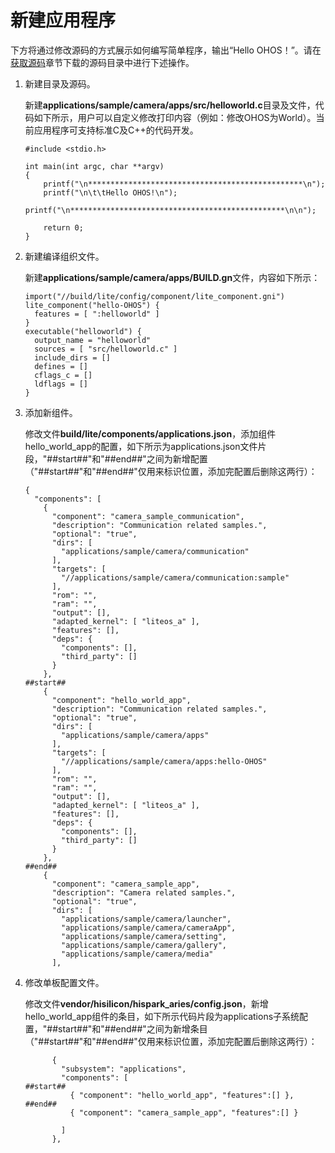 # 新建应用程序<a name="ZH-CN_TOPIC_0000001171615524"></a>

下方将通过修改源码的方式展示如何编写简单程序，输出“Hello OHOS！”。请在[获取源码](quickstart-lite-sourcecode-acquire.md)章节下载的源码目录中进行下述操作。

1.  新建目录及源码。

    新建**applications/sample/camera/apps/src/helloworld.c**目录及文件，代码如下所示，用户可以自定义修改打印内容（例如：修改OHOS为World）。当前应用程序可支持标准C及C++的代码开发。

    ```
    #include <stdio.h>
    
    int main(int argc, char **argv)
    {
        printf("\n************************************************\n");
        printf("\n\t\tHello OHOS!\n");
        printf("\n************************************************\n\n");
    
        return 0;
    }
    ```

2.  新建编译组织文件。

    新建**applications/sample/camera/apps/BUILD.gn**文件，内容如下所示：

    ```
    import("//build/lite/config/component/lite_component.gni")
    lite_component("hello-OHOS") {
      features = [ ":helloworld" ]
    }
    executable("helloworld") {
      output_name = "helloworld"
      sources = [ "src/helloworld.c" ]
      include_dirs = []
      defines = []
      cflags_c = []
      ldflags = []
    }
    ```

3.  添加新组件。

    修改文件**build/lite/components/applications.json**，添加组件hello\_world\_app的配置，如下所示为applications.json文件片段，"\#\#start\#\#"和"\#\#end\#\#"之间为新增配置（"\#\#start\#\#"和"\#\#end\#\#"仅用来标识位置，添加完配置后删除这两行）：

    ```
    {
      "components": [
        {
          "component": "camera_sample_communication",
          "description": "Communication related samples.",
          "optional": "true",
          "dirs": [
            "applications/sample/camera/communication"
          ],
          "targets": [
            "//applications/sample/camera/communication:sample"
          ],
          "rom": "",
          "ram": "",
          "output": [],
          "adapted_kernel": [ "liteos_a" ],
          "features": [],
          "deps": {
            "components": [],
            "third_party": []
          }
        },
    ##start##
        {
          "component": "hello_world_app",
          "description": "Communication related samples.",
          "optional": "true",
          "dirs": [
            "applications/sample/camera/apps"
          ],
          "targets": [
            "//applications/sample/camera/apps:hello-OHOS"
          ],
          "rom": "",
          "ram": "",
          "output": [],
          "adapted_kernel": [ "liteos_a" ],
          "features": [],
          "deps": {
            "components": [],
            "third_party": []
          }
        },
    ##end##
        {
          "component": "camera_sample_app",
          "description": "Camera related samples.",
          "optional": "true",
          "dirs": [
            "applications/sample/camera/launcher",
            "applications/sample/camera/cameraApp",
            "applications/sample/camera/setting",
            "applications/sample/camera/gallery",
            "applications/sample/camera/media"
          ],
    ```

4.  修改单板配置文件。

    修改文件**vendor/hisilicon/hispark\_aries/config.json**，新增hello\_world\_app组件的条目，如下所示代码片段为applications子系统配置，"\#\#start\#\#"和"\#\#end\#\#"之间为新增条目（"\#\#start\#\#"和"\#\#end\#\#"仅用来标识位置，添加完配置后删除这两行）：

    ```
          {
            "subsystem": "applications",
            "components": [
    ##start##
              { "component": "hello_world_app", "features":[] },
    ##end##
              { "component": "camera_sample_app", "features":[] }
    
            ]
          },
    ```


